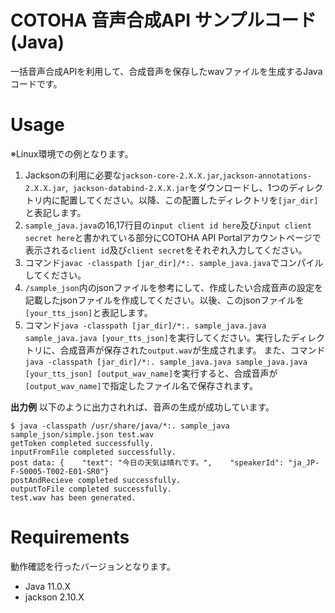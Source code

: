 COTOHA 音声合成API サンプルコード(Java)
====
一括音声合成APIを利用して、合成音声を保存したwavファイルを生成するJavaコードです。

# Usage
※Linux環境での例となります。
1. Jacksonの利用に必要な`jackson-core-2.X.X.jar`,`jackson-annotations-2.X.X.jar`,` jackson-databind-2.X.X.jar`をダウンロードし、1つのディレクトリ内に配置してください。以降、この配置したディレクトリを`[jar_dir]`と表記します。
1. `sample_java.java`の16,17行目の`input client id here`及び`input client secret here`と書かれている部分にCOTOHA API Portalアカウントページで表示される`client id`及び`client secret`をそれぞれ入力してください。
1. コマンド`javac -classpath [jar_dir]/*:. sample_java.java`でコンパイルしてください。
1. `/sample_json`内のjsonファイルを参考にして、作成したい合成音声の設定を記載したjsonファイルを作成してください。以後、このjsonファイルを`[your_tts_json]`と表記します。
1. コマンド`java -classpath [jar_dir]/*:. sample_java.java sample_java.java [your_tts_json]`を実行してください。実行したディレクトリに、合成音声が保存された`output.wav`が生成されます。
また、コマンド`java -classpath [jar_dir]/*:. sample_java.java sample_java.java [your_tts_json] [output_wav_name]`を実行すると、合成音声が`[output_wav_name]`で指定したファイル名で保存されます。

**出力例**
以下のように出力されれば、音声の生成が成功しています。
```
$ java -classpath /usr/share/java/*:. sample_java sample_json/simple.json test.wav
getToken completed successfully.
inputFromFile completed successfully.
post data: {    "text": "今日の天気は晴れです。",    "speakerId": "ja_JP-F-S0005-T002-E01-SR0"}
postAndRecieve completed successfully.
outputToFile completed successfully.
test.wav has been generated.
```

# Requirements
動作確認を行ったバージョンとなります。
- Java 11.0.X
- jackson 2.10.X
